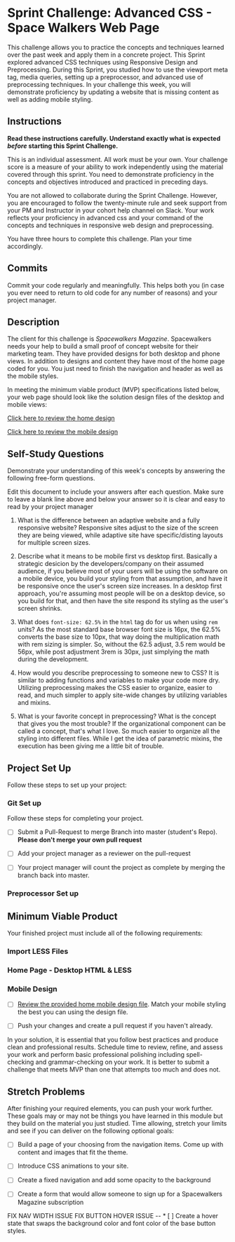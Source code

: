 # Sprint Challenge: Advanced CSS - Space Walkers Web Page

This challenge allows you to practice the concepts and techniques learned over the past week and apply them in a concrete project. This Sprint explored advanced CSS techniques using Responsive Design and Preprocessing. During this Sprint, you studied how to use the viewport meta tag, media queries, setting up a preprocessor, and advanced use of preprocessing techniques. In your challenge this week, you will demonstrate proficiency by updating a website that is missing content as well as adding mobile styling.

## Instructions

**Read these instructions carefully. Understand exactly what is expected _before_ starting this Sprint Challenge.**

This is an individual assessment. All work must be your own. Your challenge score is a measure of your ability to work independently using the material covered through this sprint. You need to demonstrate proficiency in the concepts and objectives introduced and practiced in preceding days.

You are not allowed to collaborate during the Sprint Challenge. However, you are encouraged to follow the twenty-minute rule and seek support from your PM and Instructor in your cohort help channel on Slack. Your work reflects your proficiency in advanced css and your command of the concepts and techniques in responsive web design and preprocessing.

You have three hours to complete this challenge. Plan your time accordingly.

## Commits

Commit your code regularly and meaningfully. This helps both you (in case you ever need to return to old code for any number of reasons) and your project manager.

## Description

The client for this challenge is _Spacewalkers Magazine_. Spacewalkers needs your help to build a small proof of concept website for their marketing team. They have provided designs for both desktop and phone views. In addition to designs and content they have most of the home page coded for you. You just need to finish the navigation and header as well as the mobile styles.

In meeting the minimum viable product (MVP) specifications listed below, your web page should look like the solution design files of the desktop and mobile views:

[Click here to review the home design](design-files/home-desktop.png)

[Click here to review the mobile design](design-files/home-mobile.png)

## Self-Study Questions

Demonstrate your understanding of this week's concepts by answering the following free-form questions.

Edit this document to include your answers after each question. Make sure to leave a blank line above and below your answer so it is clear and easy to read by your project manager

1. What is the difference between an adaptive website and a fully responsive website?
Responsive sites adjust to the size of the screen they are being viewed, while adaptive site have specific/disting layouts for multiple screen sizes.

2. Describe what it means to be mobile first vs desktop first.
Basically a strategic desicion by the developers/company on their assumed audience, if you believe most of your users will be using the software on a mobile device, you build your styling from that assumption, and have it be responsive once the user's screen size increases. In a desktop first approach, you're assuming most people will be on a desktop device, so you build for that, and then have the site respond its styling as the user's screen shrinks.

3. What does `font-size: 62.5%` in the `html` tag do for us when using `rem` units?
As the most standard base browser font size is 16px, the 62.5% converts the base size to 10px, that way doing the multiplication math with rem sizing is simpler. So, without the 62.5 adjust, 3.5 rem would be 56px, while post adjustment 3rem is 30px, just simplying the math during the development.

4. How would you describe preprocessing to someone new to CSS?
It is similar to adding functions and variables to make your code more dry. Utilizing preprocessing makes the CSS easier to organize, easier to read, and much simpler to apply site-wide changes by utilizing variables and mixins.

5. What is your favorite concept in preprocessing? What is the concept that gives you the most trouble?
If the organizational component can be called a concept, that's what I love. So much easier to organize all the styling into different files. While I get the idea of parametric mixins, the execution has been giving me a little bit of trouble.

<!-- You are expected to be able to answer all these questions. Your responses contribute to your Sprint Challenge grade. Skipping this section *will* prevent you from passing this challenge. -->

## Project Set Up

Follow these steps to set up your project:

### Git Set up

<!-- - [ ] Create a forked copy of this project.
- [ ] Add your project manager as collaborator on Github.
- [ ] Clone your OWN version of the repository (Not Lambda's by mistake!).
- [ ] Create a new branch: git checkout -b `<firstName-lastName>`. -->
<!-- - [ ] Implement the project on your newly created `<firstName-lastName>` branch, committing changes regularly. -->
<!-- - [ ] Push commits: git push origin `<firstName-lastName>`. -->
 
Follow these steps for completing your project.

- [ ] Submit a Pull-Request to merge <firstName-lastName> Branch into master (student's  Repo). **Please don't merge your own pull request**
- [ ] Add your project manager as a reviewer on the pull-request
- [ ] Your project manager will count the project as complete by merging the branch back into master.
 

### Preprocessor Set up

<!-- * [ ] Verify that you have LESS installed correctly by running `lessc -v` in your terminal, if you don't get a version message back, reach out to your project manager for help.
* [ ] Open your terminal and navigate to your preprocessing project by using the `cd` command
* [ ] Once in your project's root folder, run the following command `less-watch-compiler less css index.less`
* [ ] Verify your compiler is working correctly by changing the `background-color` on the `html` selector to `red` in your `index.less` file.
* [ ] Once you see the red screen, you can delete that style and you're ready to start on the next task -->

## Minimum Viable Product

Your finished project must include all of the following requirements:

### Import LESS Files

<!-- * [ ] Navigate to your `index.less` file. Notice the file is blank. You have been asked to use a certain import order. That order is as follows:

```markdown
1.variables.less
2.mixins.less
3.reset.less
4.global.less
5.navigation.less
6.footer.less
7.home-page.less
```

_You will know everything is working properly when you see the styles enabled for the provided content._   -->

### Home Page - Desktop HTML & LESS

<!-- * [ ] Take 10 minutes to review the code that has already been provided for you. Take time to see how the home page was built. -->

<!-- * [ ] Add a viewport meta tag to the head of your index.html page -->

<!-- * [ ] [Review the provided home desktop design file](design-files/home-desktop.png). You are to build the missing navigation system and header image. You have been provided all content necessary in the [index.html file](index.html) -->

<!-- * [ ] Navigation Styles: Use the `navigation.less` file for styling. -->

<!-- * [ ] Main Content Styles: Use the `home-page.less` file for styling -->

<!-- * [ ] LESS Mixins: Create and use 2 different mixins to aid your styling. Use the `mixins.less` file for your mixins -->

<!-- * [ ] LESS Parametric Mixin: create a parametric mixin that is used to create the `sign up` button styles. -->

<!-- * [ ]  Use at least 2 parameters to create your button -->

<!-- * [ ] Create a hover state that swaps the background color and font color of the base button styles. -->

### Mobile Design

<!-- * [ ] Create a `@phone` variable that contains a `max-width: 500px` media query string. Use the `@phone` variable for all your nested mobile styling. -->

* [ ] [Review the provided home mobile design file](design-files/home-mobile.png). Match your mobile styling the best you can using the design file.

* [ ] Push your changes and create a pull request if you haven't already.

In your solution, it is essential that you follow best practices and produce clean and professional results. Schedule time to review, refine, and assess your work and perform basic professional polishing including spell-checking and grammar-checking on your work. It is better to submit a challenge that meets MVP than one that attempts too much and does not.

## Stretch Problems

After finishing your required elements, you can push your work further. These goals may or may not be things you have learned in this module but they build on the material you just studied. Time allowing, stretch your limits and see if you can deliver on the following optional goals:

* [ ] Build a page of your choosing from the navigation items. Come up with content and images that fit the theme.

* [ ] Introduce CSS animations to your site.

* [ ] Create a fixed navigation and add some opacity to the background

* [ ] Create a form that would allow someone to sign up for a Spacewalkers Magazine subscription


FIX NAV WIDTH ISSUE 
FIX BUTTON HOVER ISSUE -- * [ ] Create a hover state that swaps the background color and font color of the base button styles.
